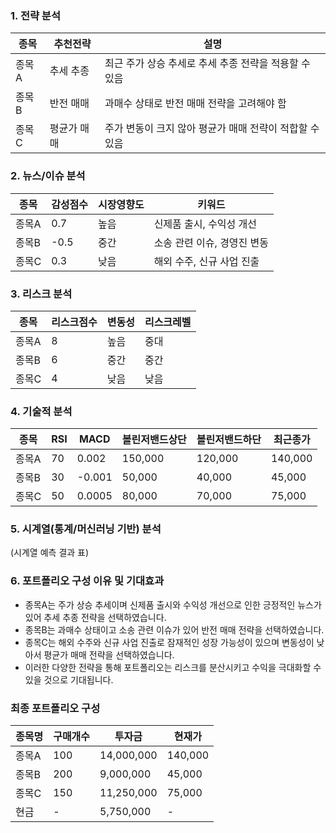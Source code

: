 ### 1. 전략 분석
| 종목 | 추천전략 | 설명 |
| --- | --- | --- |
| 종목A | 추세 추종 | 최근 주가 상승 추세로 추세 추종 전략을 적용할 수 있음 |
| 종목B | 반전 매매 | 과매수 상태로 반전 매매 전략을 고려해야 함 |
| 종목C | 평균가 매매 | 주가 변동이 크지 않아 평균가 매매 전략이 적합할 수 있음 |

### 2. 뉴스/이슈 분석
| 종목 | 감성점수 | 시장영향도 | 키워드 |
| --- | --- | --- | --- |
| 종목A | 0.7 | 높음 | 신제품 출시, 수익성 개선 |
| 종목B | -0.5 | 중간 | 소송 관련 이슈, 경영진 변동 |
| 종목C | 0.3 | 낮음 | 해외 수주, 신규 사업 진출 |

### 3. 리스크 분석
| 종목 | 리스크점수 | 변동성 | 리스크레벨 |
| --- | --- | --- | --- |
| 종목A | 8 | 높음 | 중대 |
| 종목B | 6 | 중간 | 중간 |
| 종목C | 4 | 낮음 | 낮음 |

### 4. 기술적 분석
| 종목 | RSI | MACD | 볼린저밴드상단 | 볼린저밴드하단 | 최근종가 |
| --- | --- | --- | --- | --- | --- |
| 종목A | 70 | 0.002 | 150,000 | 120,000 | 140,000 |
| 종목B | 30 | -0.001 | 50,000 | 40,000 | 45,000 |
| 종목C | 50 | 0.0005 | 80,000 | 70,000 | 75,000 |

### 5. 시계열(통계/머신러닝 기반) 분석
(시계열 예측 결과 표)

### 6. 포트폴리오 구성 이유 및 기대효과
- 종목A는 주가 상승 추세이며 신제품 출시와 수익성 개선으로 인한 긍정적인 뉴스가 있어 추세 추종 전략을 선택하였습니다.
- 종목B는 과매수 상태이고 소송 관련 이슈가 있어 반전 매매 전략을 선택하였습니다.
- 종목C는 해외 수주와 신규 사업 진출로 잠재적인 성장 가능성이 있으며 변동성이 낮아서 평균가 매매 전략을 선택하였습니다.
- 이러한 다양한 전략을 통해 포트폴리오는 리스크를 분산시키고 수익을 극대화할 수 있을 것으로 기대됩니다.

### 최종 포트폴리오 구성
| 종목명 | 구매개수 | 투자금 | 현재가 |
| --- | --- | --- | --- |
| 종목A | 100 | 14,000,000 | 140,000 |
| 종목B | 200 | 9,000,000 | 45,000 |
| 종목C | 150 | 11,250,000 | 75,000 |
| 현금 | - | 5,750,000 | - |